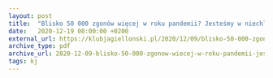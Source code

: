 ```yaml
---
layout: post
title:  "Blisko 50 000 zgonów więcej w roku pandemii? Jesteśmy w niechlubnym gronie europejskich liderów [WYKRESY]"
date:   2020-12-19 00:00:00 +0200
external_url: https://klubjagiellonski.pl/2020/12/09/blisko-50-000-zgonow-wiecej-w-roku-pandemii-jestesmy-w-niechlubnym-gronie-europejskich-liderow-wykresy/
archive_type: pdf
archive_url: 2020-12-09-blisko-50-000-zgonow-wiecej-w-roku-pandemii-jestesmy-w-niechlubnym-gronie-europejskich-liderow-wykresy.pdf
tags: kj
---
```

